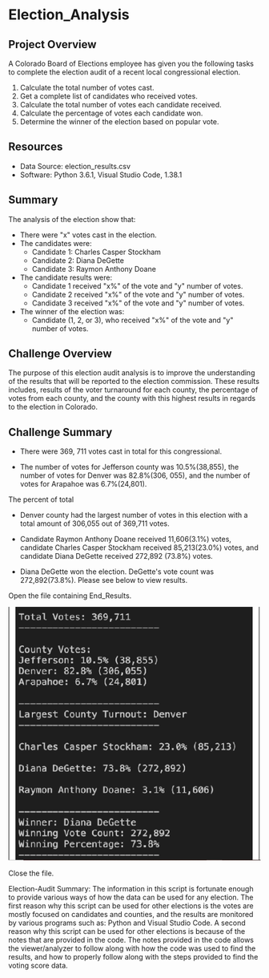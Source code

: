 # Election_Analysis

## Project Overview
A Colorado Board of Elections employee has given you the following tasks to complete the election audit of a recent local congressional election.

1. Calculate the total number of votes cast. 
2. Get a complete list of candidates who received votes. 
3. Calculate the total number of votes each candidate received. 
4. Calculate the percentage of votes each candidate won. 
5. Determine the winner of the election based on popular vote.

## Resources
- Data Source: election_results.csv
- Software: Python 3.6.1, Visual Studio Code, 1.38.1

## Summary
The analysis of the election show that:
- There were "x" votes cast in the election. 
- The candidates were:
	- Candidate 1: Charles Casper Stockham
	- Candidate 2: Diana DeGette
	- Candidate 3: Raymon Anthony Doane
- The candidate results were:
	- Candidate 1 received "x%" of the vote and "y" number of votes.
	- Candidate 2 received "x%" of the vote and "y" number of votes.
	- Candidate 3 received "x%" of the vote and "y" number of votes.
- The winner of the election was:
	- Candidate (1, 2, or 3), who received "x%" of the vote and "y" number of votes.

## Challenge Overview

The purpose of this election audit analysis is to improve the understanding of the results that will be reported to the election commission. These results includes, results 
of the voter turnaround for each county, the percentage of votes from each county, and the county with this highest results in regards to the election in Colorado.

## Challenge Summary

* There were 369, 711 votes cast in total for this congressional. 

* The number of votes for Jefferson county was 10.5%(38,855), the number of votes for Denver was 82.8%(306, 055), and the number of votes for Arapahoe was 6.7%(24,801). 

The percent of total 

* Denver county had the largest number of votes in this election with a total amount of 306,055 out of 369,711 votes.

* Candidate Raymon Anthony Doane received 11,606(3.1%) votes, candidate Charles Casper Stockham received 85,213(23.0%) votes, and candidate Diana DeGette received 272,892 (73.8%) votes. 

* Diana DeGette won the election. DeGette's vote count was 272,892(73.8%). Please see below to view results.

Open the file containing End_Results.

![End_Results](/Election_Analysis/Resources/End_Results.png)

Close the file.

Election-Audit Summary: 
	The information in this script is fortunate enough to provide various ways of how the data can be used for any election. The first reason why this script can be used for other elections is the votes are mostly focused on candidates and counties, and the results are monitored by various programs such as: Python and Visual Studio Code. 
	A second reason why this script can be used for other elections is because of the notes that are provided in the code. The notes provided in the code allows the viewer/analyzer to follow along with how the code was used to find the results, and how to properly follow along with the steps provided to find the voting score data.  
